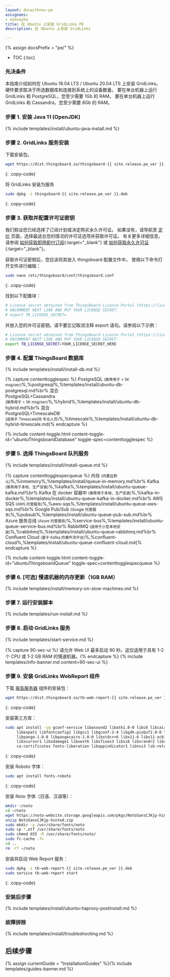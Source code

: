 ```yaml
---
layout: docwithnav-pe
assignees:
- ashvayka
title: 在 Ubuntu 上安装 GridLinks PE
description: 在 Ubuntu 上安装 GridLinks

---
```


{% assign docsPrefix = "pe/" %}

* TOC
{:toc}

### 先决条件

本指南介绍如何在 Ubuntu 18.04 LTS / Ubuntu 20.04 LTS 上安装 GridLinks。
硬件要求取决于所选数据库和连接到系统上的设备数量。
要在单台机器上运行 GridLinks 和 PostgreSQL，您至少需要 1Gb 的 RAM。
要在单台机器上运行 GridLinks 和 Cassandra，您至少需要 8Gb 的 RAM。

### 步骤 1. 安装 Java 11 (OpenJDK) 

{% include templates/install/ubuntu-java-install.md %}

### 步骤 2. GridLinks 服务安装

下载安装包。

```bash
wget https://dist.thingsboard.io/thingsboard-{{ site.release.pe_ver }}.deb
```
{: .copy-code}

将 GridLinks 安装为服务

```bash
sudo dpkg -i thingsboard-{{ site.release.pe_ver }}.deb
```
{: .copy-code}

### 步骤 3. 获取并配置许可证密钥

我们假设您已经选择了订阅计划或决定购买永久许可证。
如果没有，请导航至 [定价](/pricing/) 页面，选择最适合您的情况的许可证选项并获取许可证。
有关更多详细信息，请参阅 [如何获取即用即付订阅](https://www.youtube.com/watch?v=dK-QDFGxWek){:target="_blank"} 或 [如何获取永久许可证](https://www.youtube.com/watch?v=GPe0lHolWek){:target="_blank"}。

获取许可证密钥后，您应该将其放入 thingsboard 配置文件中。
使用以下命令打开文件进行编辑：

```bash 
sudo nano /etc/thingsboard/conf/thingsboard.conf
``` 
{: .copy-code}

找到以下配置块：

```bash
# License secret obtained from ThingsBoard License Portal (https://license.thingsboard.io)
# UNCOMMENT NEXT LINE AND PUT YOUR LICENSE SECRET:
# export TB_LICENSE_SECRET=
```

并放入您的许可证密钥。请不要忘记取消注释 export 语句。请参阅以下示例：

```bash
# License secret obtained from ThingsBoard License Portal (https://license.thingsboard.io)
# UNCOMMENT NEXT LINE AND PUT YOUR LICENSE SECRET:
export TB_LICENSE_SECRET=YOUR_LICENSE_SECRET_HERE
``` 

### 步骤 4. 配置 ThingsBoard 数据库

{% include templates/install/install-db.md %}

{% capture contenttogglespec %}
PostgreSQL <small>(推荐用于 < 5K msg/sec)</small>%,%postgresql%,%templates/install/ubuntu-db-postgresql.md%br%
混合 <br>PostgreSQL+Cassandra<br><small>(推荐用于 > 5K msg/sec)</small>%,%hybrid%,%templates/install/ubuntu-db-hybrid.md%br%
混合 <br>PostgreSQL+TimescaleDB<br><small>(适用于 TimescaleDB 专业人员)</small>%,%timescale%,%templates/install/ubuntu-db-hybrid-timescale.md{% endcapture %}

{% include content-toggle.html content-toggle-id="ubuntuThingsboardDatabase" toggle-spec=contenttogglespec %} 

### 步骤 5. 选择 ThingsBoard 队列服务

{% include templates/install/install-queue.md %}

{% capture contenttogglespecqueue %}
内存 <small>(内置且默认)</small>%,%inmemory%,%templates/install/queue-in-memory.md%br%
Kafka <small>(推荐用于本地、生产安装)</small>%,%kafka%,%templates/install/ubuntu-queue-kafka.md%br%
Kafka 在 docker 容器中 <small>(推荐用于本地、生产安装)</small>%,%kafka-in-docker%,%templates/install/ubuntu-queue-kafka-in-docker.md%br%
AWS SQS <small>(AWS 托管服务)</small>%,%aws-sqs%,%templates/install/ubuntu-queue-aws-sqs.md%br%
Google Pub/Sub <small>(Google 托管服务)</small>%,%pubsub%,%templates/install/ubuntu-queue-pub-sub.md%br%
Azure 服务总线 <small>(Azure 托管服务)</small>%,%service-bus%,%templates/install/ubuntu-queue-service-bus.md%br%
RabbitMQ <small>(适用于小型本地安装)</small>%,%rabbitmq%,%templates/install/ubuntu-queue-rabbitmq.md%br%
Confluent Cloud <small>(基于 Kafka 的事件流平台)</small>%,%confluent-cloud%,%templates/install/ubuntu-queue-confluent-cloud.md{% endcapture %}

{% include content-toggle.html content-toggle-id="ubuntuThingsboardQueue" toggle-spec=contenttogglespecqueue %} 

### 步骤 6. [可选] 慢速机器的内存更新（1GB RAM）

{% include templates/install/memory-on-slow-machines.md %} 

### 步骤 7. 运行安装脚本

{% include templates/run-install.md %} 

### 步骤 8. 启动 GridLinks 服务

{% include templates/start-service.md %}

{% capture 90-sec-ui %}
请允许 Web UI 最多启动 90 秒。这仅适用于具有 1-2 个 CPU 或 1-2 GB RAM 的慢速机器。{% endcapture %}
{% include templates/info-banner.md content=90-sec-ui %}

### 步骤 9. 安装 GridLinks WebReport 组件

下载 [报告服务器](/docs/user-guide/reporting/#reports-server) 组件的安装包：

```bash
wget https://dist.thingsboard.io/tb-web-report-{{ site.release.pe_ver }}.deb
```
{: .copy-code}

安装第三方库：

```bash
sudo apt install -yq gconf-service libasound2 libatk1.0-0 libc6 libcairo2 libcups2 libdbus-1-3 \
     libexpat1 libfontconfig1 libgcc1 libgconf-2-4 libgdk-pixbuf2.0-0 libglib2.0-0 libgtk-3-0 libnspr4 \
     libpango-1.0-0 libpangocairo-1.0-0 libstdc++6 libx11-6 libx11-xcb1 libxcb1 libxcomposite1 \
     libxcursor1 libxdamage1 libxext6 libxfixes3 libxi6 libxrandr2 libxrender1 libxss1 libxtst6 \
     ca-certificates fonts-liberation libappindicator1 libnss3 lsb-release xdg-utils unzip wget libgbm-dev
```
{: .copy-code}

安装 Roboto 字体：

```bash
sudo apt install fonts-roboto
```
{: .copy-code}

安装 Noto 字体（日语、汉语等）：

```bash
mkdir ~/noto
cd ~/noto
wget https://noto-website.storage.googleapis.com/pkgs/NotoSansCJKjp-hinted.zip
unzip NotoSansCJKjp-hinted.zip
sudo mkdir -p /usr/share/fonts/noto
sudo cp *.otf /usr/share/fonts/noto
sudo chmod 655 -R /usr/share/fonts/noto/
sudo fc-cache -fv
cd ..
rm -rf ~/noto
```


安装并启动 Web Report 服务：

```bash
sudo dpkg -i tb-web-report-{{ site.release.pe_ver }}.deb
sudo service tb-web-report start
```
{: .copy-code}

### 安装后步骤

{% include templates/install/ubuntu-haproxy-postinstall.md %}

### 故障排除

{% include templates/install/troubleshooting.md %}

## 后续步骤

{% assign currentGuide = "InstallationGuides" %}{% include templates/guides-banner.md %}